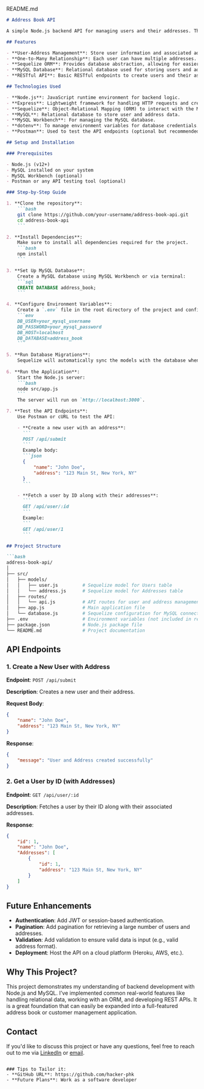README.md
```md
# Address Book API

A simple Node.js backend API for managing users and their addresses. This project demonstrates key concepts such as relational database design, ORM with Sequelize, and API development with Express. The backend uses MySQL as the database engine and provides a one-to-many relationship between users and addresses.

## Features

- **User-Address Management**: Store user information and associated addresses.
- **One-to-Many Relationship**: Each user can have multiple addresses.
- **Sequelize ORM**: Provides database abstraction, allowing for easier interaction with MySQL.
- **MySQL Database**: Relational database used for storing users and addresses.
- **RESTful API**: Basic RESTful endpoints to create users and their associated addresses.

## Technologies Used

- **Node.js**: JavaScript runtime environment for backend logic.
- **Express**: Lightweight framework for handling HTTP requests and creating APIs.
- **Sequelize**: Object-Relational Mapping (ORM) to interact with the MySQL database.
- **MySQL**: Relational database to store user and address data.
- **MySQL Workbench**: For managing the MySQL database.
- **dotenv**: To manage environment variables for database credentials.
- **Postman**: Used to test the API endpoints (optional but recommended).

## Setup and Installation

### Prerequisites

- Node.js (v12+)
- MySQL installed on your system
- MySQL Workbench (optional)
- Postman or any API testing tool (optional)

### Step-by-Step Guide

1. **Clone the repository**:
    ```bash
    git clone https://github.com/your-username/address-book-api.git
    cd address-book-api
    ```

2. **Install Dependencies**:
    Make sure to install all dependencies required for the project.
    ```bash
    npm install
    ```

3. **Set Up MySQL Database**:
    Create a MySQL database using MySQL Workbench or via terminal:
    ```sql
    CREATE DATABASE address_book;
    ```

4. **Configure Environment Variables**:
    Create a `.env` file in the root directory of the project and configure your MySQL credentials:
    ```env
    DB_USER=your_mysql_username
    DB_PASSWORD=your_mysql_password
    DB_HOST=localhost
    DB_DATABASE=address_book
    ```

5. **Run Database Migrations**:
    Sequelize will automatically sync the models with the database when the app starts. You can force table recreation if needed by adjusting `sequelize.sync()` in the `app.js` file.
    
6. **Run the Application**:
    Start the Node.js server:
    ```bash
    node src/app.js
    ```
    The server will run on `http://localhost:3000`.

7. **Test the API Endpoints**:
    Use Postman or cURL to test the API:

    - **Create a new user with an address**:
      ```
      POST /api/submit
      ```
      Example body:
      ```json
      {
          "name": "John Doe",
          "address": "123 Main St, New York, NY"
      }
      ```

    - **Fetch a user by ID along with their addresses**:
      ```
      GET /api/user/:id
      ```
      Example:
      ```
      GET /api/user/1
      ```

## Project Structure

```bash
address-book-api/
│
├── src/
│   ├── models/
│   │   ├── user.js         # Sequelize model for Users table
│   │   └── address.js      # Sequelize model for Addresses table
│   ├── routes/
│   │   └── api.js          # API routes for user and address management
│   ├── app.js              # Main application file
│   └── database.js         # Sequelize configuration for MySQL connection
├── .env                    # Environment variables (not included in repo)
├── package.json            # Node.js package file
└── README.md               # Project documentation
```

## API Endpoints

### 1. **Create a New User with Address**

**Endpoint**: `POST /api/submit`

**Description**: Creates a new user and their address.

**Request Body**:
```json
{
    "name": "John Doe",
    "address": "123 Main St, New York, NY"
}
```

**Response**:
```json
{
    "message": "User and Address created successfully"
}
```

### 2. **Get a User by ID (with Addresses)**

**Endpoint**: `GET /api/user/:id`

**Description**: Fetches a user by their ID along with their associated addresses.

**Response**:
```json
{
    "id": 1,
    "name": "John Doe",
    "Addresses": [
        {
            "id": 1,
            "address": "123 Main St, New York, NY"
        }
    ]
}
```

## Future Enhancements

- **Authentication**: Add JWT or session-based authentication.
- **Pagination**: Add pagination for retrieving a large number of users and addresses.
- **Validation**: Add validation to ensure valid data is input (e.g., valid address format).
- **Deployment**: Host the API on a cloud platform (Heroku, AWS, etc.).

## Why This Project?

This project demonstrates my understanding of backend development with Node.js and MySQL. I’ve implemented common real-world features like handling relational data, working with an ORM, and developing REST APIs. It is a great foundation that can easily be expanded into a full-featured address book or customer management application.

## Contact

If you'd like to discuss this project or have any questions, feel free to reach out to me via [LinkedIn](https://www.linkedin.com/in/hemanthkumarpujari) or [email](mailto:pujarihemanthkumar2003@gmail.com).

```

### Tips to Tailor it:
- **GitHub URL**: https://github.com/hacker-phk
- **Future Plans**: Work as a software developer
